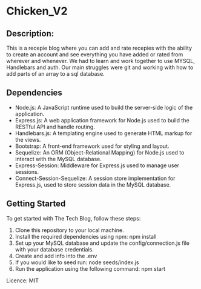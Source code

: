 # Chicken_V2

## Description:
This is a recepie blog where you can add and rate recepies with the ability to create an account and see everything you have added or rated from wherever and whenever. We had to learn and work together to use MYSQL, Handlebars and auth. Our main struggles were git and working with how to add parts of an array to a sql database.

## Dependencies 
- Node.js: A JavaScript runtime used to build the server-side logic of the application.
- Express.js: A web application framework for Node.js used to build the RESTful API and handle routing.
- Handlebars.js: A templating engine used to generate HTML markup for the views.
- Bootstrap: A front-end framework used for styling and layout.
- Sequelize: An ORM (Object-Relational Mapping) for Node.js used to interact with the MySQL database.
- Express-Session: Middleware for Express.js used to manage user sessions.
- Connect-Session-Sequelize: A session store implementation for Express.js, used to store session data in the MySQL database.

## Getting Started

To get started with The Tech Blog, follow these steps:

1. Clone this repository to your local machine.
2. Install the required dependencies using npm: npm install
3. Set up your MySQL database and update the config/connection.js file with your database credentials.
4. Create and add info into the .env
5. If you would like to seed run: node seeds/index.js
6. Run the application using the following command: npm start

Licence: MIT
